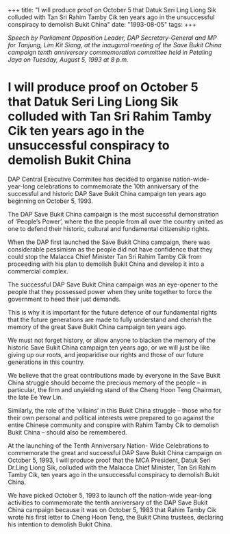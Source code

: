 +++ 
title: "I will produce proof on October 5 that Datuk Seri Ling Liong Sik colluded with Tan Sri Rahim Tamby Cik ten years ago in the unsuccessful conspiracy to demolish Bukit China"
date: "1993-08-05"
tags:
+++

_Speech by Parliament Opposition Leader, DAP Secretary-General and MP for Tanjung, Lim Kit Siang, at the inaugural meeting of the Save Bukit China campaign tenth anniversary commemoration committee held in Petaling Jaya on Tuesday, August 5, 1993 at 8 p.m._

# I will produce proof on October 5 that Datuk Seri Ling Liong Sik colluded with Tan Sri Rahim Tamby Cik ten years ago in the unsuccessful conspiracy to demolish Bukit China

DAP Central Executive Commitee has decided to organise nation-wide-year-long celebrations to commemorate the 10th anniversary of the successful and historic DAP Save Bukit China campaign ten years ago beginning on October 5, 1993.</u>

The DAP Save Bukit China campaign is the most successful demonstration of ‘People’s Power’, where the the people from all over the country united as one to defend their historic, cultural and fundamental citizenship rights.

When the DAP first launched the Save Bukit China campaign, there was considerable pessimism as the people did not have confidence that they could stop the Malacca Chief Minister Tan Sri Rahim Tamby Cik from proceeding with his plan to demolish Bukit China and develop it into a commercial complex.

The successful DAP Save Bukit China campaign was an eye-opener to the people that they possessed power when they unite together to force the government to heed their just demands.

This is why it is important for the future defence of our fundamental rights that the future generations are made to fully understand and cherish the memory of the great Save Bukit China campaign ten years ago.

We must not forget history, or allow anyone to blacken the memory of the historic Save Bukit China campaign ten years ago, or we will just be like giving up our roots, and jeoparidise our rights and those of our future generations in this country.

We believe that the great contributions made by everyone in the Save Bukit China struggle should become the precious memory of the people – in particular, the firm and unyielding stand of the Cheng Hoon Teng Chairman, the late Ee Yew Lin.

Similarly, the role of the ‘villains’ in this Bukit China struggle – those who for their own personal and political interests were prepared to go against the entire Chinese community and conspire with Rahim Tamby Cik to demolish Bukit China – should also be remembered.

At the launching of the Tenth Anniversary Nation- Wide Celebrations to commemorate the great and successful DAP Save Bukit China campaign on October 5, 1993, I will produce proof that the MCA President, Datuk Seri Dr.Ling Liong Sik, colluded with the Malacca Chief Minister, Tan Sri Rahim Tamby Cik, ten years ago in the unsuccessful conspiracy to demolish Bukit China.

We have picked October 5, 1993 to launch off the nation-wide year-long activities to commemorate the tenth anniversary of the DAP Save Bukit China campaign because it was on October 5, 1983 that Rahim Tamby Cik wrote his first letter to Cheng Hoon Teng, the Bukit China trustees, declaring his intention to demolish Bukit China.
 
